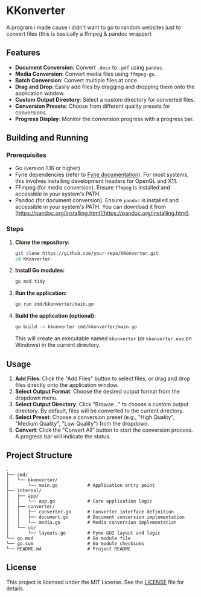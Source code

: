 # KKonverter

A program i made cause i didn't want to go to random websites just to convert files (this is basically a ffmpeg & pandoc wrapper)

## Features

- **Document Conversion**: Convert `.docx` to `.pdf` using `pandoc`.
- **Media Conversion**: Convert media files using `ffmpeg-go`.
- **Batch Conversion**: Convert multiple files at once.
- **Drag and Drop**: Easily add files by dragging and dropping them onto the application window.
- **Custom Output Directory**: Select a custom directory for converted files.
- **Conversion Presets**: Choose from different quality presets for conversions.
- **Progress Display**: Monitor the conversion progress with a progress bar.

## Building and Running

### Prerequisites

- Go (version 1.16 or higher)
- Fyne dependencies (refer to [Fyne documentation](https://developer.fyne.io/started/)). For most systems, this involves installing development headers for OpenGL and X11.
- FFmpeg (for media conversion). Ensure `ffmpeg` is installed and accessible in your system's PATH.
- Pandoc (for document conversion). Ensure `pandoc` is installed and accessible in your system's PATH. You can download it from [https://pandoc.org/installing.html](https://pandoc.org/installing.html).

### Steps

1.  **Clone the repository:**
    ```bash
    git clone https://github.com/your-repo/KKonverter.git
    cd KKonverter
    ```

2.  **Install Go modules:**
    ```bash
    go mod tidy
    ```

3.  **Run the application:**
    ```bash
    go run cmd/kkonverter/main.go
    ```

4.  **Build the application (optional):**
    ```bash
    go build -o kkonverter cmd/kkonverter/main.go
    ```
    This will create an executable named `kkonverter` (or `kkonverter.exe` on Windows) in the current directory.

## Usage

1.  **Add Files**: Click the "Add Files" button to select files, or drag and drop files directly onto the application window.
2.  **Select Output Format**: Choose the desired output format from the dropdown menu.
3.  **Select Output Directory**: Click "Browse..." to choose a custom output directory. By default, files will be converted to the current directory.
4.  **Select Preset**: Choose a conversion preset (e.g., "High Quality", "Medium Quality", "Low Quality") from the dropdown.
5.  **Convert**: Click the "Convert All" button to start the conversion process. A progress bar will indicate the status.

## Project Structure

```
.
├── cmd/
│   └── kkonverter/
│       └── main.go           # Application entry point
├── internal/
│   ├── app/
│   │   └── app.go            # Core application logic
│   ├── converter/
│   │   ├── converter.go      # Converter interface definition
│   │   ├── document.go       # Document conversion implementation
│   │   └── media.go          # Media conversion implementation
│   └── ui/
│       └── layouts.go        # Fyne GUI layout and logic
└── go.mod                    # Go module file
└── go.sum                    # Go module checksums
└── README.md                 # Project README
```

## License

This project is licensed under the MIT License. See the [LICENSE](LICENSE) file for details.
